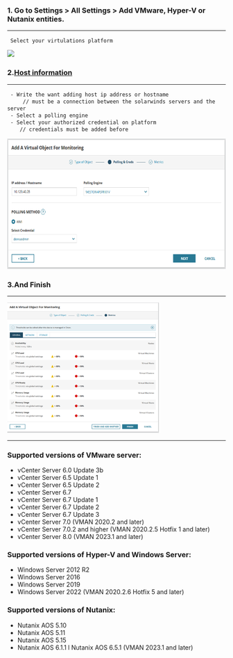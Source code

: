 ### 1. Go to  Settings  >  All Settings > Add VMware, Hyper-V or Nutanix entities.
---
```
 Select your virtulations platform 
```
<img src ="https://documentation.solarwinds.com/en/success_center/vman/content/resources/images/nutanix-add-node-wizard.png" height="300">


### 2.[Host information](https://github.com/3QU1N0X3/Solarwinds/edit/main/How%20a%20vCenter,Hyper-V,%20ESX%20Host%20and%20Nutanix%20cluster%20monitoring%20on%20VMAN.md#2-host-information)
---
```
 - Write the want adding host ip address or hostname 
     // must be a connection between the solarwinds servers and the server
 - Select a polling engine
 - Select your authorized credential on platform 
    // credentials must be added before 
```
<img src="/assets/select_credentila.png" height="300">

### 3.And Finish
---
<img src ="/assets/addinghost.png" height="300">



---
### Supported versions of VMware server:
-  vCenter Server 6.0 Update 3b
-  vCenter Server 6.5 Update 1
-  vCenter Server 6.5 Update 2
-  vCenter Server 6.7
-  vCenter Server 6.7 Update 1
-  vCenter Server 6.7 Update 2
-  vCenter Server 6.7 Update 3
-  vCenter Server 7.0 (VMAN 2020.2 and later)
-  vCenter Server 7.0.2 and higher (VMAN 2020.2.5 Hotfix 1 and later)
-  vCenter Server 8.0 (VMAN 2023.1 and later)
### Supported versions of Hyper-V and Windows Server:
-  Windows Server 2012 R2
-  Windows Server 2016
-  Windows Server 2019
-  Windows Server 2022 (VMAN 2020.2.6 Hotfix 5 and later)
### Supported versions of Nutanix:
-  Nutanix AOS 5.10
-  Nutanix AOS 5.11
-  Nutanix AOS 5.15
-  Nutanix AOS 6.1.1
l Nutanix AOS 6.5.1 (VMAN 2023.1 and later)
